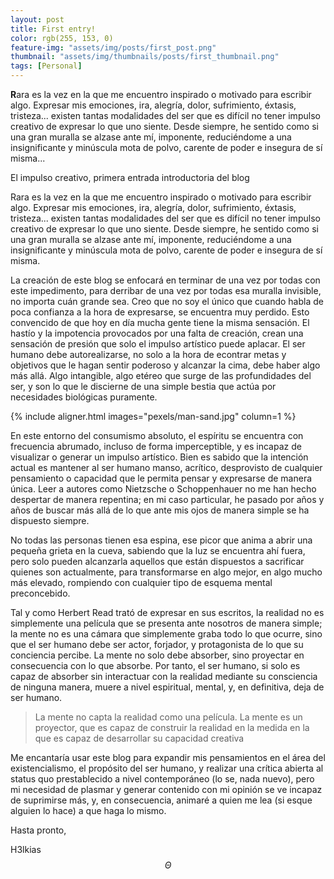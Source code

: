 ```yaml
---
layout: post
title: First entry!
color: rgb(255, 153, 0)
feature-img: "assets/img/posts/first_post.png"
thumbnail: "assets/img/thumbnails/posts/first_thumbnail.png"
tags: [Personal]
---
```

**R**ara es la vez en la que me encuentro inspirado o motivado para escribir algo. Expresar mis emociones, ira, alegría, dolor, sufrimiento, éxtasis, tristeza... existen tantas modalidades del ser que es difícil no tener impulso creativo de expresar lo que uno siente. Desde siempre, he sentido como si una gran muralla se alzase ante mí, imponente, reduciéndome a una insignificante y minúscula mota de polvo, carente de poder e insegura de sí misma...

El impulso creativo, primera entrada introductoria del blog

Rara es la vez en la que me encuentro inspirado o motivado para escribir algo. Expresar mis emociones, ira, alegría, dolor, sufrimiento, éxtasis, tristeza... existen tantas modalidades del ser que es difícil no tener impulso creativo de expresar lo que uno siente. Desde siempre, he sentido como si una gran muralla se alzase ante mí, imponente, reduciéndome a una insignificante y minúscula mota de polvo, carente de poder e insegura de sí misma. 

La creación de este blog se enfocará en terminar de una vez por todas con este impedimento, para derribar de una vez por todas esa muralla invisible, no importa cuán grande sea. Creo que no soy el único que cuando habla de poca confianza a la hora de expresarse, se encuentra muy perdido. Esto convencido de que hoy en día mucha gente tiene la misma sensación. El hastío y la impotencia provocados por una falta de creación, crean una sensación de presión que solo el impulso artístico puede aplacar. El ser humano debe autorealizarse, no solo a la hora de econtrar metas y objetivos que le hagan sentir poderoso y alcanzar la cima, debe haber algo más allá. Algo intangible, algo etéreo que surge de las profundidades del ser, y son lo que le discierne de una simple bestia que actúa por necesidades biológicas puramente. 

{% include aligner.html images="pexels/man-sand.jpg" column=1 %}

En este entorno del consumismo absoluto, el espíritu se encuentra con frecuencia abrumado, incluso de forma imperceptible, y es incapaz de visualizar o generar un impulso artístico. Bien es sabido que la intención actual es mantener al ser humano manso, acrítico, desprovisto de cualquier pensamiento o capacidad que le permita pensar y expresarse de manera única. Leer a autores como Nietzsche o Schoppenhauer no me han hecho despertar de manera repentina; en mi caso particular, he pasado por años y años de buscar más allá de lo que ante mis ojos de manera simple se ha dispuesto siempre. 

No todas las personas tienen esa espina, ese picor que anima a abrir una pequeña grieta en la cueva, sabiendo que la luz se encuentra ahí fuera, pero solo pueden alcanzarla aquellos que están dispuestos a sacrificar quienes son actualmente, para transformarse en algo mejor, en algo mucho más elevado, rompiendo con cualquier tipo de esquema mental preconcebido. 

Tal y como Herbert Read trató de expresar en sus escritos, la realidad no es simplemente una película que se presenta ante nosotros de manera simple; la mente no es una cámara que simplemente graba todo lo que ocurre, sino que el ser humano debe ser actor, forjador, y protagonista de lo que su conciencia percibe. La mente no solo debe absorber, sino proyectar en consecuencia con lo que absorbe. Por tanto, el ser humano, si solo es capaz de absorber sin interactuar con la realidad mediante su consciencia de ninguna manera, muere a nivel espiritual, mental, y, en definitiva, deja de ser humano. 

> La mente no capta la realidad como una película. La mente es un proyector, que es capaz de construir la realidad en la medida en la que es capaz de desarrollar su capacidad creativa

Me encantaría usar este blog para expandir mis pensamientos en el área del existencialismo, el propósito del ser humano, y realizar una crítica abierta al status quo prestablecido a nivel contemporáneo (lo se, nada nuevo), pero mi necesidad de plasmar y generar contenido con mi opinión se ve incapaz de suprimirse más, y, en consecuencia, animaré a quien me lea (si esque alguien lo hace) a que haga lo mismo. 

Hasta pronto, 

H3lkias 
$$ \Theta $$